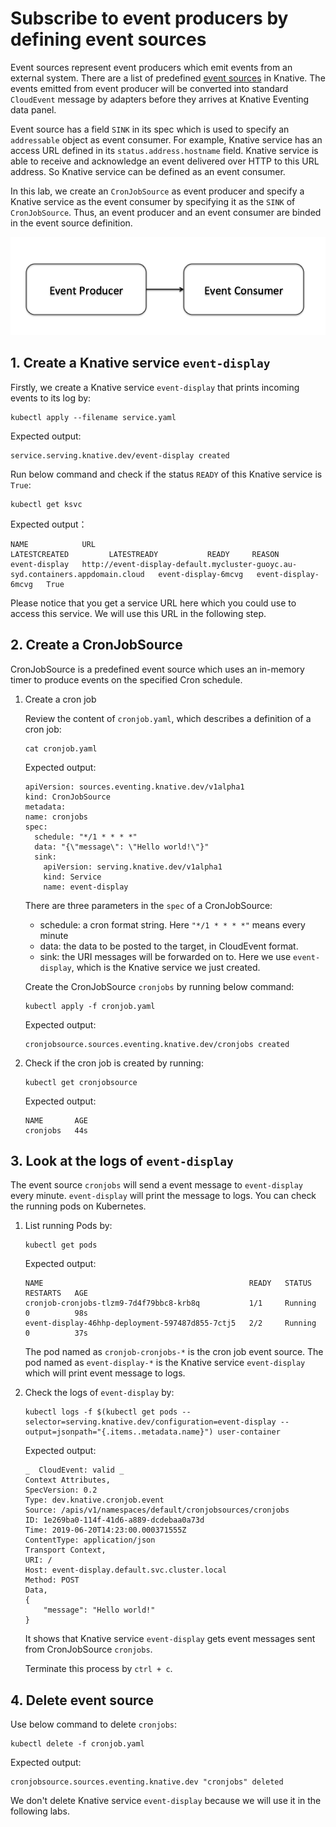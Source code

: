 # Subscribe to event producers by defining event sources

Event sources represent event producers which emit events from an external system. There are a list of predefined [event sources](https://knative.dev/v0.3-docs/eventing/sources/) in Knative. The events emitted from event producer will be converted into standard `CloudEvent` message by adapters before they arrives at Knative Eventing data panel.

Event source has a field `SINK` in its spec which is used to specify an `addressable` object as event consumer. For example, Knative service has an access URL defined in its `status.address.hostname` field. Knative service is able to receive and acknowledge an event delivered over HTTP to this URL address. So Knative service can be defined as an event consumer.

In this lab, we create an `CronJobSource` as event producer and specify a Knative service as the event consumer by specifying it as the `SINK` of `CronJobSource`. Thus, an event producer and an event consumer are binded in the event source definition. 

![](../images/knative-simplemode.png)

## 1. Create a Knative service `event-display`

Firstly, we create a Knative service `event-display` that prints incoming events to its log by:

```text
kubectl apply --filename service.yaml 
```

Expected output:
```
service.serving.knative.dev/event-display created
```

Run below command and check if the status `READY` of this Knative service is `True`:

```text
kubectl get ksvc
```

Expected output：
```
NAME            URL                                                                              LATESTCREATED         LATESTREADY           READY     REASON
event-display   http://event-display-default.mycluster-guoyc.au-syd.containers.appdomain.cloud   event-display-6mcvg   event-display-6mcvg   True
```

Please notice that you get a service URL here which you could use to access this service. We will use this URL in the following step.

## 2. Create a CronJobSource

CronJobSource is a predefined event source which uses an in-memory timer to produce events on the specified Cron schedule.

1. Create a cron job

    Review the content of `cronjob.yaml`, which describes a definition of a cron job:
    ```text
    cat cronjob.yaml
    ```

    Expected output:
    ```
    apiVersion: sources.eventing.knative.dev/v1alpha1
    kind: CronJobSource
    metadata:
    name: cronjobs
    spec:
      schedule: "*/1 * * * *"
      data: "{\"message\": \"Hello world!\"}"
      sink:
        apiVersion: serving.knative.dev/v1alpha1
        kind: Service
        name: event-display
    ```

    There are three parameters in the `spec` of a CronJobSource:
    - schedule: a cron format string. Here `"*/1 * * * *"` means every minute
    - data: the data to be posted to the target, in CloudEvent format.
    - sink: the URI messages will be forwarded on to. Here we use `event-display`, which is the Knative service we just created.

    Create the CronJobSource `cronjobs` by running below command:

    ```text
    kubectl apply -f cronjob.yaml
    ```

    Expected output:
    ```
    cronjobsource.sources.eventing.knative.dev/cronjobs created
    ```
    
2. Check if the cron job is created by running:

    ```text
    kubectl get cronjobsource
    ```

    Expected output:
    ```
    NAME       AGE
    cronjobs   44s
    ```

## 3. Look at the logs of `event-display`

The event source `cronjobs` will send a event message to `event-display` every minute. `event-display` will print the message to logs. You can check the running pods on Kubernetes.

1. List running Pods by:

    ```
    kubectl get pods
    ```

    Expected output:
    ```
    NAME                                              READY   STATUS    RESTARTS   AGE
    cronjob-cronjobs-tlzm9-7d4f79bbc8-krb8q           1/1     Running   0          98s
    event-display-46hhp-deployment-597487d855-7ctj5   2/2     Running   0          37s
    ```

    The pod named as `cronjob-cronjobs-*` is the cron job event source. The pod named as `event-display-*` is the Knative service `event-display` which will print event message to logs.

2. Check the logs of `event-display` by:

    ```
    kubectl logs -f $(kubectl get pods --selector=serving.knative.dev/configuration=event-display --output=jsonpath="{.items..metadata.name}") user-container
    ```

    Expected output:
    ```
    _  CloudEvent: valid _
    Context Attributes,
    SpecVersion: 0.2
    Type: dev.knative.cronjob.event
    Source: /apis/v1/namespaces/default/cronjobsources/cronjobs
    ID: 1e269ba0-114f-41d6-a889-dcdebaa0a73d
    Time: 2019-06-20T14:23:00.000371555Z
    ContentType: application/json
    Transport Context,
    URI: /
    Host: event-display.default.svc.cluster.local
    Method: POST
    Data,
    {
        "message": "Hello world!"
    }
    ```
    It shows that Knative service `event-display` gets event messages sent from CronJobSource `cronjobs`.

    Terminate this process by `ctrl + c`.

## 4. Delete event source

Use below command to delete `cronjobs`:

```
kubectl delete -f cronjob.yaml
```

Expected output:
```
cronjobsource.sources.eventing.knative.dev "cronjobs" deleted
```

We don't delete Knative service `event-display` because we will use it in the following labs. 

